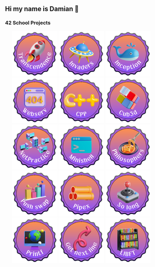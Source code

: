 ## Hi my name is Damian 👋

### 42 School Projects
<div align="center">

<a href="https://github.com/damiandania/transcendance"><img src="https://github.com/damiandania/damiandania/blob/main/Pics/Transcendence.png" alt="Project pic" width="150" height="150"></a>
<a href="https://github.com/damiandania/Invaders"><img src="https://github.com/damiandania/damiandania/blob/main/Pics/Invaders.png" alt="Project pic" width="150" height="150"></a>
<a href="https://github.com/damiandania/Inception"><img src="https://github.com/damiandania/damiandania/blob/main/Pics/Inception.png" alt="Project pic" width="150" height="150"></a>
<a href="https://github.com/damiandania/Webserv"><img src="https://github.com/damiandania/damiandania/blob/main/Pics/Webserv.png" alt="Project pic" width="150" height="150"></a>
<a href="https://github.com/damiandania/Cpp"><img src="https://github.com/damiandania/damiandania/blob/main/Pics/CPP.png" alt="Project pic" width="150" height="150"></a>
<a href="https://github.com/damiandania/Cub3d"><img src="https://github.com/damiandania/damiandania/blob/main/Pics/Cub3d.png" alt="Project pic" width="150" height="150"></a>
<a href="https://github.com/damiandania/NetPractice"><img src="https://github.com/damiandania/damiandania/blob/main/Pics/Netpractice.png" alt="Project pic" width="150" height="150"></a>
<a href="https://github.com/damiandania/Minishell"><img src="https://github.com/damiandania/damiandania/blob/main/Pics/Minishell.png" alt="Project pic" width="150" height="150"></a>
<a href="https://github.com/damiandania/Philosophers"><img src="https://github.com/damiandania/damiandania/blob/main/Pics/Philosophers.png" alt="Project pic" width="150" height="150"></a>
<a href="https://github.com/damiandania/Push_swap"><img src="https://github.com/damiandania/damiandania/blob/main/Pics/Push_swap.png" alt="Project pic" width="150" height="150"></a>
<a href="https://github.com/damiandania/pipex"><img src="https://github.com/damiandania/damiandania/blob/main/Pics/Pipex.png" alt="Project pic" width="150" height="150"></a>
<a href="https://github.com/damiandania/So_long"><img src="https://github.com/damiandania/damiandania/blob/main/Pics/So_long.png" alt="Project pic" width="150" height="150"></a>
<a href="https://github.com/damiandania/Printf"><img src="https://github.com/damiandania/damiandania/blob/main/Pics/Printf.png" alt="Project pic" width="150" height="150"></a>
<a href="https://github.com/damiandania/Get_next_line"><img src="https://github.com/damiandania/damiandania/blob/main/Pics/Get_next_line.png" alt="Project pic" width="150" height="150"></a>
<a href="https://github.com/damiandania/Libft"><img src="https://github.com/damiandania/damiandania/blob/main/Pics/Libft.png" alt="Project pic" width="150" height="150"></a>

</div>
